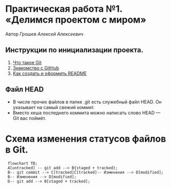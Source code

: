 # Практическая работа №1. «Делимся проектом с миром»

Автор *Грошев Алексей Алексеевич*

## Инструкции по инициализации проекта.

1. [Что такое Git](https://git-scm.com/book/en/v2)
2. [Знакомство с GitHub](https://docs.github.com/ru)
3. [Как создать и оформить README](https://gist.github.com/fomvasss/8dd8cd7f88c67a4e3727f9d39224a84c)

## Файл HEAD

* В числе прочих файлов в папке .git есть служебный файл HEAD. Он указывает на самый свежий коммит.
* Вместо хеша последнего коммита можно написать слово HEAD — Git вас поймёт.


# Схема изменения статусов файлов в Git.

```mermaid 
 flowchart TD;
 A[untracked] -- git add --> B{staged + tracked};
 B-- git commit --> С[tracked]C[tracked]-- Изменения --> D[modified];
 B-- Изменения --> D[modified];
 D-- git add --> B[staged + tracked]; 
```
